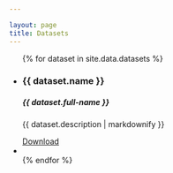 ```yaml
---

layout: page
title: Datasets
---
```


<ul class="content-list" id="tools-list">
{% for dataset in site.data.datasets %}
  <li>
    <div class="row">
      <div class="col-6">
        <h3>{{ dataset.name }}</h3>
        <h5>{{ dataset.full-name }}</h5>
        <p>{{ dataset.description | markdownify }}</p>
        <a href="{{ dataset.link }}">Download</a>
      </div>
    </div>
  </li>
  <li>
      
  </li>
{% endfor %}
</ul>
